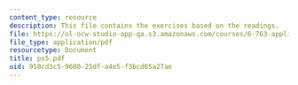 ```yaml
---
content_type: resource
description: This file contains the exercises based on the readings.
file: https://ol-ocw-studio-app-qa.s3.amazonaws.com/courses/6-763-applied-superconductivity-fall-2005/958cd3c5960025dfa4e5f3bcd65a27ae_ps5.pdf
file_type: application/pdf
resourcetype: Document
title: ps5.pdf
uid: 958cd3c5-9600-25df-a4e5-f3bcd65a27ae
---
```

